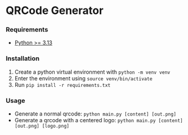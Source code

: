 # QRCode Generator

### Requirements

- [Python >= 3.13](https://www.python.org/)

### Installation

1. Create a python virtual environment with `python -m venv venv`
2. Enter the environment using `source venv/bin/activate`
3. Run `pip install -r requirements.txt`

### Usage

- Generate a normal qrcode: `python main.py [content] [out.png]`
- Generate a qrcode with a centered logo: `python main.py [content] [out.png] [logo.png]`
